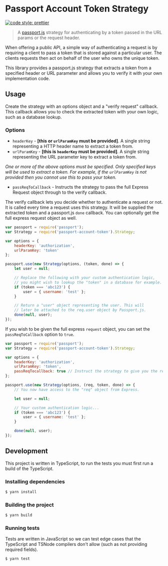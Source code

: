# Passport Account Token Strategy

<a href="#badge">
    <img alt="code style: prettier" src="https://img.shields.io/badge/code_style-prettier-ff69b4.svg?style=flat-square">
</a>

> A [passport.js](http://passportjs.org/) strategy for authenticating by a
token passed in the URL params or the request header.

When offering a public API, a simple way of authenticating a request is by
requiring a client to pass a token that is stored against
a particular user. The clients requests then act on behalf of the user who owns
the unique token.

This library provides a passport.js strategy that extracts a token from a
specified header or URL parameter and allows you to verify
it with your own implementation code.

## Usage

Create the strategy with an options object and a "verify request" callback.
This callback allows you to check the extracted token with your own logic,
such as a database lookup.

### Options

* `headerKey` - **[this or `urlParamKey` must be provided]**. A single string
representing a HTTP header
name to extract a token from.
* `urlParamKey` - **[this is `headerKey` must be provided]**. A single string
representing the URL parameter key to extract a token from.

_One or more of the above options must be specified. Only specified keys will
be used to extract a token. For example, if the `urlParamKey` is not provided
then you cannot use this to pass your token._

* `passReqToCallback` - Instructs the strategy to pass the full Express
Request object through to the verify callback.

The verify callback lets you decide whether to authenticate a request or not.
It is called every time a request uses this strategy. It will be supplied the
extracted token and a passport.js `done` callback. You can optionally get the
full express request object as well.

```js
var passport = require('passport');
var Strategy = require('passport-account-token').Strategy;

var options = {
    headerKey: 'authorization',
    urlParamKey: 'token'
};

passport.use(new Strategy(options, (token, done) => {
    let user = null;

    // Replace the following with your custom authentication logic,
    // you might wish to lookup the "token" in a database for example.
    if (token === 'abc123') {
        user = { username: 'test' };
    }

    // Return a "user" object representing the user. This will
    // later be attached to the req.user object by Passport.js.
    done(null, user);
});
```

If you wish to be given the full express `request` object, you can set the
`passReqToCallback` option to `true`.

```js
var passport = require('passport');
var Strategy = require('passport-account-token').Strategy;

var options = {
    headerKey: 'authorization',
    urlParamKey: 'token',
    passReqTocallback: true // Instruct the strategy to give you the req.
};

passport.use(new Strategy(options, (req, token, done) => {
    // You now have access to the "req" object from Express.

    let user = null;

    // Your custom authentication logic...
    if (token === 'abc123') {
        user = { username: 'test' };
    }

    done(null, user);
});
```

## Development

This project is written in TypeScript, to run the tests you must first run
a build of the TypeScript.

### Installing dependencies

```sh
$ yarn install
```

### Building the project
```sh
$ yarn build
```

### Running tests

Tests are written in JavaScript so we can test edge cases that the TypeScript
and TSNode compilers don't allow (such as not providing required fields).

```sh
$ yarn test
```
